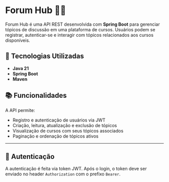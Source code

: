 # Forum Hub 🧠💬

Forum Hub é uma API REST desenvolvida com **Spring Boot** para gerenciar tópicos de discussão em uma plataforma de cursos. Usuários podem se registrar, autenticar-se e interagir com tópicos relacionados aos cursos disponíveis.

## 🚀 Tecnologias Utilizadas

- **Java 21**
- **Spring Boot**
- **Maven**

## 📚 Funcionalidades

A API permite:

- Registro e autenticação de usuários via JWT
- Criação, leitura, atualização e exclusão de tópicos
- Visualização de cursos com seus tópicos associados
- Paginação e ordenação de tópicos ativos

---

## 🔐 Autenticação

A autenticação é feita via token JWT. Após o login, o token deve ser enviado no header `Authorization` com o prefixo `Bearer`.

